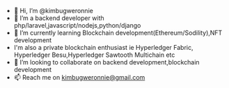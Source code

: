 - 👋 Hi, I’m @kimbugweronnie
- 👀 I’m a backend developer with  php/laravel,javascript/nodejs,python/django
- 🌱 I’m currently learning Blockchain development(Ethereum/Sodility),NFT development
- I'm also a private blockchain enthusiast ie Hyperledger Fabric, Hyperledger Besu,Hyperledger Sawtooth Multichain etc
- 💞️ I’m looking to collaborate on backend development,blockchain development
- 📫 Reach me on kimbugweronnie@gmail.com

<!---
kimbugweronnie/kimbugweronnie is a ✨ special ✨ repository because its `README.md` (this file) appears on your GitHub profile.
You can click the Preview link to take a look at your changes.
--->
